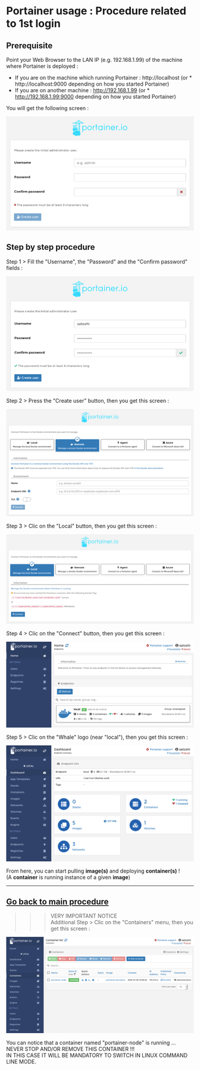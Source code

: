 Portainer usage : Procedure related to 1st login
==
Prerequisite
-
Point your Web Browser to the LAN IP (e.g. 192.168.1.99) of the machine where Portainer is deployed :
* If you are on the machine which running Portainer : http://localhost (or * http://localhost:9000 depending on how you started Portainer)
* If you are on another machine : http://192.168.1.99 (or * http://192.168.1.99:9000 depending on how you started Portainer)

You will get the following screen :

![Step 0](https://github.com/babonet13/Images/blob/master/Portainer/1stLogin/Step_0.png)

Step by step procedure
-
Step 1 > Fill the "Username", the "Password" and the "Confirm password" fields :

![Step 1](https://github.com/babonet13/Images/blob/master/Portainer/1stLogin/Step_1.png)

Step 2 > Press the "Create user" button, then you get this screen : 

![Step 2](https://github.com/babonet13/Images/blob/master/Portainer/1stLogin/Step_2.png)

Step 3 > Clic on the "Local" button,  then you get this screen : 

![Step 3](https://github.com/babonet13/Images/blob/master/Portainer/1stLogin/Step_3.png)

Step 4 > Clic on the "Connect" button,  then you get this screen : 

![Step 4](https://github.com/babonet13/Images/blob/master/Portainer/1stLogin/Step_4.png)

Step 5 > Clic on the "Whale" logo (near "local"), then you get this screen : 

![Step 5](https://github.com/babonet13/Images/blob/master/Portainer/1stLogin/Step_5.png)

From here, you can start pulling __image(s)__ and deploying __container(s)__ !  
(A __container__ is running instance of a given __image__)

---
<A href="https://github.com/babonet13/HostYourNode/blob/master/deploy/3_DeployNodes_GUI.md">Go back to main procedure</A>   
---   

>>> VERY IMPORTANT NOTICE   
Additional Step > Clic on the "Containers" menu,  then you get this screen : 

![Step 6](https://github.com/babonet13/Images/blob/master/Portainer/1stLogin/Step_6.png)

You can notice that a container named "portainer-node" is running ...   
NEVER STOP AND/OR REMOVE THIS CONTAINER !!!  
IN THIS CASE IT WILL BE MANDATORY TO SWITCH IN LINUX COMMAND LINE MODE.
